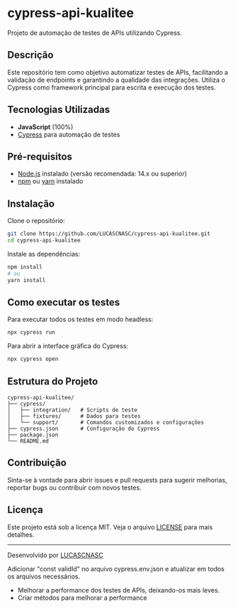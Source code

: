 # cypress-api-kualitee

Projeto de automação de testes de APIs utilizando Cypress.

## Descrição

Este repositório tem como objetivo automatizar testes de APIs, facilitando a validação de endpoints e garantindo a qualidade das integrações. Utiliza o Cypress como framework principal para escrita e execução dos testes.

## Tecnologias Utilizadas

- **JavaScript** (100%)
- [Cypress](https://www.cypress.io/) para automação de testes

## Pré-requisitos

- [Node.js](https://nodejs.org/) instalado (versão recomendada: 14.x ou superior)
- [npm](https://www.npmjs.com/) ou [yarn](https://yarnpkg.com/) instalado

## Instalação

Clone o repositório:
```bash
git clone https://github.com/LUCASCNASC/cypress-api-kualitee.git
cd cypress-api-kualitee
```

Instale as dependências:
```bash
npm install
# ou
yarn install
```

## Como executar os testes

Para executar todos os testes em modo headless:
```bash
npx cypress run
```

Para abrir a interface gráfica do Cypress:
```bash
npx cypress open
```

## Estrutura do Projeto

```
cypress-api-kualitee/
├── cypress/
│   ├── integration/   # Scripts de teste
│   ├── fixtures/      # Dados para testes
│   └── support/       # Comandos customizados e configurações
├── cypress.json       # Configuração do Cypress
├── package.json
└── README.md
```

## Contribuição

Sinta-se à vontade para abrir issues e pull requests para sugerir melhorias, reportar bugs ou contribuir com novos testes.

## Licença

Este projeto está sob a licença MIT. Veja o arquivo [LICENSE](LICENSE) para mais detalhes.

---

Desenvolvido por [LUCASCNASC](https://github.com/LUCASCNASC)

Adicionar "const validId" no arquivo cypress.env.json e atualizar em todos os arquivos necessários.
- Melhorar a performance dos testes de APIs, deixando-os mais leves.
- Criar métodos para melhorar a performance